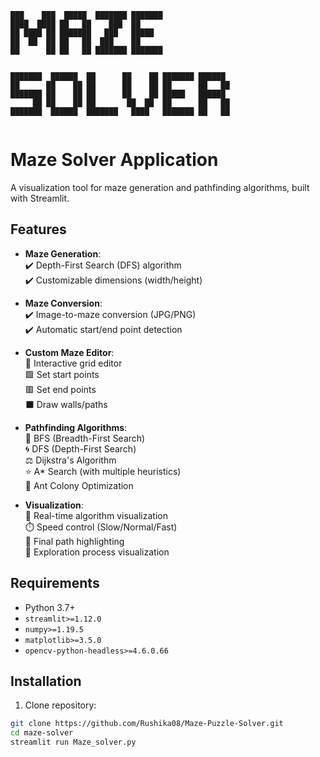 
```
███    ███  █████  ███████ ███████                
████  ████ ██   ██    ███  ██                     
██ ████ ██ ███████   ███   █████                  
██  ██  ██ ██   ██  ███    ██                     
██      ██ ██   ██ ███████ ███████                
                                                  
                                                  
███████  ██████  ██      ██    ██ ███████ ██████  
██      ██    ██ ██      ██    ██ ██      ██   ██ 
███████ ██    ██ ██      ██    ██ █████   ██████  
     ██ ██    ██ ██       ██  ██  ██      ██   ██ 
███████  ██████  ███████   ████   ███████ ██   ██ 
                                                                                                                                                                                                
```                                                                                                           
# Maze Solver Application
A visualization tool for maze generation and pathfinding algorithms, built with Streamlit.

## Features

- **Maze Generation**:  
  ✔️ Depth-First Search (DFS) algorithm  
  ✔️ Customizable dimensions (width/height)

- **Maze Conversion**:  
  ✔️ Image-to-maze conversion (JPG/PNG)  
  ✔️ Automatic start/end point detection

- **Custom Maze Editor**:  
  🎨 Interactive grid editor  
  🟩 Set start points  
  🟥 Set end points  
  ⬛ Draw walls/paths

- **Pathfinding Algorithms**:  
  🧭 BFS (Breadth-First Search)  
  🌀 DFS (Depth-First Search)  
  ⚖️ Dijkstra's Algorithm  
  ⭐ A* Search (with multiple heuristics)  
  🐜 Ant Colony Optimization

- **Visualization**:  
  🎥 Real-time algorithm visualization  
  ⏱️ Speed control (Slow/Normal/Fast)  
  🔴 Final path highlighting  
  🔵 Exploration process visualization

## Requirements

- Python 3.7+
- `streamlit>=1.12.0`
- `numpy>=1.19.5`
- `matplotlib>=3.5.0`
- `opencv-python-headless>=4.6.0.66`

## Installation

1. Clone repository:
```bash
git clone https://github.com/Rushika08/Maze-Puzzle-Solver.git
cd maze-solver
streamlit run Maze_solver.py
